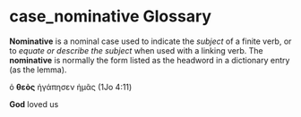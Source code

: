 # case_nominative Glossary
**Nominative** is a nominal case used to indicate the *subject* of a finite verb, or to *equate or describe the subject* when used with a linking verb. The **nominative** is normally the form listed as the headword in a dictionary entry (as the lemma).

ὁ **θεὸς** ἠγάπησεν ἡμᾶς (1Jo 4:11)

**God** loved us
